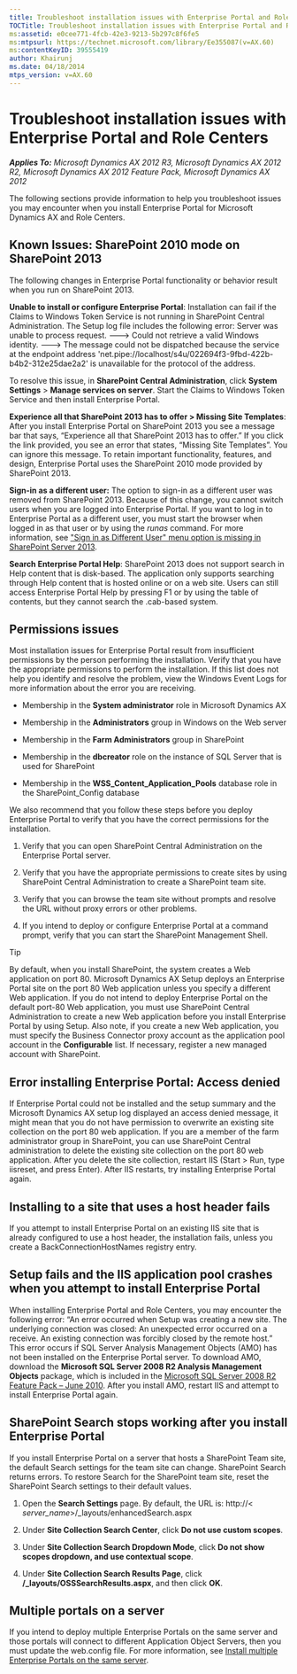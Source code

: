 ```yaml
---
title: Troubleshoot installation issues with Enterprise Portal and Role Centers
TOCTitle: Troubleshoot installation issues with Enterprise Portal and Role Centers
ms:assetid: e0cee771-4fcb-42e3-9213-5b297c8f6fe5
ms:mtpsurl: https://technet.microsoft.com/library/Ee355087(v=AX.60)
ms:contentKeyID: 39555419
author: Khairunj
ms.date: 04/18/2014
mtps_version: v=AX.60
---
```


# Troubleshoot installation issues with Enterprise Portal and Role Centers 


_**Applies To:** Microsoft Dynamics AX 2012 R3, Microsoft Dynamics AX 2012 R2, Microsoft Dynamics AX 2012 Feature Pack, Microsoft Dynamics AX 2012_

The following sections provide information to help you troubleshoot issues you may encounter when you install Enterprise Portal for Microsoft Dynamics AX and Role Centers.

## Known Issues: SharePoint 2010 mode on SharePoint 2013

The following changes in Enterprise Portal functionality or behavior result when you run on SharePoint 2013.

**Unable to install or configure Enterprise Portal**: Installation can fail if the Claims to Windows Token Service is not running in SharePoint Central Administration. The Setup log file includes the following error: Server was unable to process request. ---\> Could not retrieve a valid Windows identity. ---\> The message could not be dispatched because the service at the endpoint address 'net.pipe://localhost/s4u/022694f3-9fbd-422b-b4b2-312e25dae2a2' is unavailable for the protocol of the address.

To resolve this issue, in **SharePoint Central Administration**, click **System Settings** \> **Manage services on server**. Start the Claims to Windows Token Service and then install Enterprise Portal.

**Experience all that SharePoint 2013 has to offer \> Missing Site Templates**: After you install Enterprise Portal on SharePoint 2013 you see a message bar that says, “Experience all that SharePoint 2013 has to offer.” If you click the link provided, you see an error that states, “Missing Site Templates”. You can ignore this message. To retain important functionality, features, and design, Enterprise Portal uses the SharePoint 2010 mode provided by SharePoint 2013.

**Sign-in as a different user:** The option to sign-in as a different user was removed from SharePoint 2013. Because of this change, you cannot switch users when you are logged into Enterprise Portal. If you want to log in to Enterprise Portal as a different user, you must start the browser when logged in as that user or by using the *runas* command. For more information, see ["Sign in as Different User" menu option is missing in SharePoint Server 2013](https://support.microsoft.com/kb/2752600).

**Search Enterprise Portal Help**: SharePoint 2013 does not support search in Help content that is disk-based. The application only supports searching through Help content that is hosted online or on a web site. Users can still access Enterprise Portal Help by pressing F1 or by using the table of contents, but they cannot search the .cab-based system.

## Permissions issues

Most installation issues for Enterprise Portal result from insufficient permissions by the person performing the installation. Verify that you have the appropriate permissions to perform the installation. If this list does not help you identify and resolve the problem, view the Windows Event Logs for more information about the error you are receiving.

  - Membership in the **System administrator** role in Microsoft Dynamics AX

  - Membership in the **Administrators** group in Windows on the Web server

  - Membership in the **Farm Administrators** group in SharePoint

  - Membership in the **dbcreator** role on the instance of SQL Server that is used for SharePoint

  - Membership in the **WSS\_Content\_Application\_Pools** database role in the SharePoint\_Config database

We also recommend that you follow these steps before you deploy Enterprise Portal to verify that you have the correct permissions for the installation.

1.  Verify that you can open SharePoint Central Administration on the Enterprise Portal server.

2.  Verify that you have the appropriate permissions to create sites by using SharePoint Central Administration to create a SharePoint team site.

3.  Verify that you can browse the team site without prompts and resolve the URL without proxy errors or other problems.

4.  If you intend to deploy or configure Enterprise Portal at a command prompt, verify that you can start the SharePoint Management Shell.


> [!TIP]
> <P>By default, when you install SharePoint, the system creates a Web application on port 80. Microsoft Dynamics AX Setup deploys an Enterprise Portal site on the port 80 Web application unless you specify a different Web application. If you do not intend to deploy Enterprise Portal on the default port-80 Web application, you must use SharePoint Central Administration to create a new Web application before you install Enterprise Portal by using Setup. Also note, if you create a new Web application, you must specify the Business Connector proxy account as the application pool account in the <STRONG>Configurable</STRONG> list. If necessary, register a new managed account with SharePoint.</P>



## Error installing Enterprise Portal: Access denied

If Enterprise Portal could not be installed and the setup summary and the Microsoft Dynamics AX setup log displayed an access denied message, it might mean that you do not have permission to overwrite an existing site collection on the port 80 web application. If you are a member of the farm administrator group in SharePoint, you can use SharePoint Central administration to delete the existing site collection on the port 80 web application. After you delete the site collection, restart IIS (Start \> Run, type iisreset, and press Enter). After IIS restarts, try installing Enterprise Portal again.

## Installing to a site that uses a host header fails

If you attempt to install Enterprise Portal on an existing IIS site that is already configured to use a host header, the installation fails, unless you create a BackConnectionHostNames registry entry.

## Setup fails and the IIS application pool crashes when you attempt to install Enterprise Portal

When installing Enterprise Portal and Role Centers, you may encounter the following error: “An error occurred when Setup was creating a new site. The underlying connection was closed: An unexpected error occurred on a receive. An existing connection was forcibly closed by the remote host.” This error occurs if SQL Server Analysis Management Objects (AMO) has not been installed on the Enterprise Portal server. To download AMO, download the **Microsoft SQL Server 2008 R2 Analysis Management Objects** package, which is included in the [Microsoft SQL Server 2008 R2 Feature Pack – June 2010](https://www.microsoft.com/downloads/en/details.aspx). After you install AMO, restart IIS and attempt to install Enterprise Portal again.

## SharePoint Search stops working after you install Enterprise Portal

If you install Enterprise Portal on a server that hosts a SharePoint Team site, the default Search settings for the team site can change. SharePoint Search returns errors. To restore Search for the SharePoint team site, reset the SharePoint Search settings to their default values.

1.  Open the **Search Settings** page. By default, the URL is: http://\< *server\_name*\>/\_layouts/enhancedSearch.aspx

2.  Under **Site Collection Search Center**, click **Do not use custom scopes**.

3.  Under **Site Collection Search Dropdown Mode**, click **Do not show scopes dropdown, and use contextual scope**.

4.  Under **Site Collection Search Results Page**, click **/\_layouts/OSSSearchResults.aspx**, and then click **OK**.

## Multiple portals on a server

If you intend to deploy multiple Enterprise Portals on the same server and those portals will connect to different Application Object Servers, then you must update the web.config file. For more information, see [Install multiple Enterprise Portals on the same server](install-multiple-enterprise-portals-on-the-same-server.md).

  


